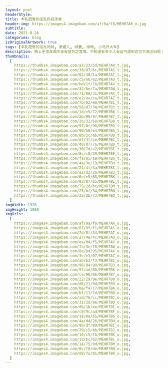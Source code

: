 ```yaml
---
layout: post
headerStyle:
title: 丰乳肥臀的淫乱妈妈序章
header-img: https://images4.imagebam.com/af/9a/f8/MEHR7AR_o.jpg
subtitle:
date: 2021-8-26
categories: blog
isOriginalArtwork: true
tags: [丰乳肥臀的淫乱妈妈, 萧媚儿, 绿妻, 绿母, 小马开大车]
description: 晚上坐电车偶尔会有意外之喜哦。不知道有多少人有运气遇到这位丰满淫妇呢？
thumbnails:
  [
    https://thumbs4.imagebam.com/a7/23/5d/MEHR7AR_t.jpg,
    https://thumbs4.imagebam.com/38/87/6c/MEHR7AS_t.jpg,
    https://thumbs4.imagebam.com/62/48/1a/MEHR7AT_t.jpg,
    https://thumbs4.imagebam.com/c5/66/62/MEHR7AU_t.jpg,
    https://thumbs4.imagebam.com/bd/1f/1b/MEHR7AV_t.jpg,
    https://thumbs4.imagebam.com/32/6e/7a/MEHR7AW_t.jpg,
    https://thumbs4.imagebam.com/71/08/31/MEHR7AX_t.jpg,
    https://thumbs4.imagebam.com/e2/aa/ca/MEHR7AZ_t.jpg,
    https://thumbs4.imagebam.com/7b/02/e0/MEHR7B1_t.jpg,
    https://thumbs4.imagebam.com/56/d7/34/MEHR7B3_t.jpg,
    https://thumbs4.imagebam.com/1d/e5/72/MEHR7B6_t.jpg,
    https://thumbs4.imagebam.com/2b/99/97/MEHR7B7_t.jpg,
    https://thumbs4.imagebam.com/26/32/68/MEHR7B8_t.jpg,
    https://thumbs4.imagebam.com/97/0f/98/MEHR7B9_t.jpg,
    https://thumbs4.imagebam.com/90/58/e4/MEHR7BA_t.jpg,
    https://thumbs4.imagebam.com/8b/2c/ab/MEHR7BB_t.jpg,
    https://thumbs4.imagebam.com/d4/4f/ce/MEHR7BC_t.jpg,
    https://thumbs4.imagebam.com/d0/d7/76/MEHR7BD_t.jpg,
    https://thumbs4.imagebam.com/30/7d/a2/MEHR7BE_t.jpg,
    https://thumbs4.imagebam.com/8c/c0/39/MEHR7BF_t.jpg,
    https://thumbs4.imagebam.com/fa/85/a9/MEHR7BG_t.jpg,
    https://thumbs4.imagebam.com/4a/3e/19/MEHR7BH_t.jpg,
    https://thumbs4.imagebam.com/24/4f/3a/MEHR7BI_t.jpg,
    https://thumbs4.imagebam.com/a2/d3/2a/MEHR7BJ_t.jpg,
    https://thumbs4.imagebam.com/6e/e5/65/MEHR7BK_t.jpg,
    https://thumbs4.imagebam.com/93/87/b5/MEHR7BL_t.jpg,
    https://thumbs4.imagebam.com/75/2d/bc/MEHR7BM_t.jpg,
    https://thumbs4.imagebam.com/25/bf/34/MEHR7BN_t.jpg,
    https://thumbs4.imagebam.com/2a/2b/73/MEHR7BO_t.jpg,
  ]
imgWidth: 1920
imgHeight: 1080
imgUrls:
  [
    https://images4.imagebam.com/af/9a/f8/MEHR7AR_o.jpg,
    https://images4.imagebam.com/87/9f/f1/MEHR7AS_o.jpg,
    https://images4.imagebam.com/7d/8f/34/MEHR7AT_o.jpg,
    https://images4.imagebam.com/27/4e/4c/MEHR7AU_o.jpg,
    https://images4.imagebam.com/ea/04/f5/MEHR7AV_o.jpg,
    https://images4.imagebam.com/7a/3e/70/MEHR7AW_o.jpg,
    https://images4.imagebam.com/8c/9d/95/MEHR7AX_o.jpg,
    https://images4.imagebam.com/3c/e3/07/MEHR7AZ_o.jpg,
    https://images4.imagebam.com/ab/b2/f3/MEHR7B1_o.jpg,
    https://images4.imagebam.com/96/94/99/MEHR7B3_o.jpg,
    https://images4.imagebam.com/5f/ad/68/MEHR7B6_o.jpg,
    https://images4.imagebam.com/ce/90/66/MEHR7B7_o.jpg,
    https://images4.imagebam.com/22/29/9e/MEHR7B8_o.jpg,
    https://images4.imagebam.com/d0/21/9d/MEHR7B9_o.jpg,
    https://images4.imagebam.com/be/f4/c7/MEHR7BA_o.jpg,
    https://images4.imagebam.com/bf/11/7d/MEHR7BB_o.jpg,
    https://images4.imagebam.com/ad/7b/cc/MEHR7BC_o.jpg,
    https://images4.imagebam.com/31/2d/9e/MEHR7BD_o.jpg,
    https://images4.imagebam.com/db/1b/ee/MEHR7BE_o.jpg,
    https://images4.imagebam.com/c0/9c/ad/MEHR7BF_o.jpg,
    https://images4.imagebam.com/18/0e/65/MEHR7BG_o.jpg,
    https://images4.imagebam.com/4a/d4/26/MEHR7BH_o.jpg,
    https://images4.imagebam.com/9b/df/89/MEHR7BI_o.jpg,
    https://images4.imagebam.com/39/c5/4b/MEHR7BJ_o.jpg,
    https://images4.imagebam.com/16/c5/fb/MEHR7BK_o.jpg,
    https://images4.imagebam.com/1d/bc/b2/MEHR7BL_o.jpg,
    https://images4.imagebam.com/14/75/9d/MEHR7BM_o.jpg,
    https://images4.imagebam.com/0c/f8/de/MEHR7BN_o.jpg,
    https://images4.imagebam.com/d8/7a/01/MEHR7BO_o.jpg,
  ]
---
```

